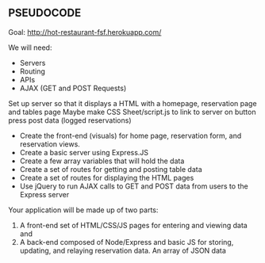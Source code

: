 ## PSEUDOCODE

Goal: <http://hot-restaurant-fsf.herokuapp.com/>

We will need:
* Servers
* Routing
* APIs
* AJAX (GET and POST Requests)

Set up server so that it displays a HTML with a homepage, reservation page and tables page
Maybe make CSS Sheet/script.js to link to server
on button press post data (logged reservations)


* Create the front-end (visuals) for home page, reservation form, and reservation views.
* Create a basic server using Express.JS
* Create a few array variables that will hold the data
* Create a set of routes for getting and posting table data
* Create a set of routes for displaying the HTML pages
* Use jQuery to run AJAX calls to GET and POST data from users to the Express server

Your application will be made up of two parts: 
1) A front-end set of HTML/CSS/JS pages for entering and viewing data and 
2) A back-end composed of Node/Express and basic JS for storing, updating, and relaying reservation data. An array of JSON data